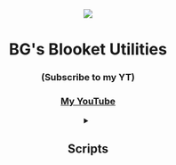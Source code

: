 <div align="center">
  <img src="https://cdn.discordapp.com/attachments/1067534469554245652/1092760491304169553/Random_Scripts_I_Sometimes_Make_With_Varying_Degrees_Of_Coding_Success_1.png">
  <h1>BG's Blooket Utilities</h1>
  <h3>(Subscribe to my YT)</h3>
  <h3><a href="https://www.youtube.com/blooketgod">My YouTube</a></h3>
</div>

</details>
<details>
<summary align="center"><h2>Scripts</h2></summary>

### [Global](Global/)
 * [Unblock Console](Global/UnblockConsole.js) // Prevents heartbeats and system logs in the console from taking up space.<br>
 * [Rainbow Theme](Global/RainbowTheme.js) // Turns everything onto the page into a different random color.<br>
 * [Ben Stewart Images](Global/BenStewartImages.js) // Changes every image on a page to an image of Ben Stewart's face.<br>
